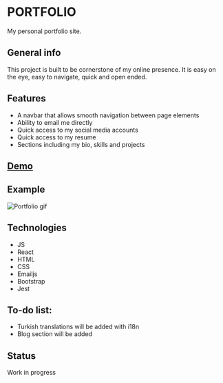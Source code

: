 # PORTFOLIO

My personal portfolio site.

## General info
This project is built to be cornerstone of my online presence. It is easy on the eye, easy to navigate, quick and open ended. 

## Features
* A navbar that allows smooth navigation between page elements
* Ability to email me directly
* Quick access to my social media accounts
* Quick access to my resume
* Sections including my bio, skills and projects

## [Demo](http://tarkanmansuroglu.com)
## Example
![Portfolio gif](https://media1.giphy.com/media/RluNMwEnBdSEAz6Ftz/giphy.gif)

## Technologies
* JS
* React
* HTML
* CSS
* Emailjs
* Bootstrap
* Jest

## To-do list:
* Turkish translations will be added with i18n
* Blog section will be added

## Status
Work in progress
